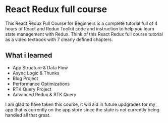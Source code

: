 # React Redux full course

This React Redux Full Course for Beginners is a complete tutorial full of 4 hours of React and Redux Toolkit code and instruction to help you learn state management with Redux. Think of this React Redux full course tutorial as a video textbook with 7 clearly defined chapters.

## What i learned

- App Structure & Data Flow
- Async Logic & Thunks
- Blog Project
- Performance Optimizations
- RTK Query Project
- Advanced Redux & RTK Query

I am glad to have taken this course, it will aid in future updgrades for my app that is currently on the app store since the state is not currently being handled all that great.